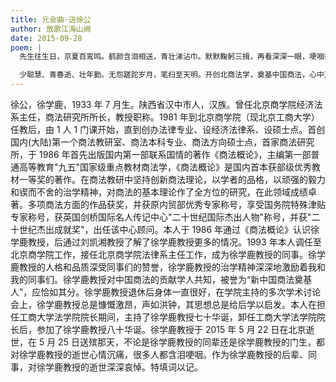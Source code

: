 ```yaml
---
title: 元会曲·送徐公
author: 放歌江海山阙
date: 2015-09-28
poem: |
  先生往生日，京夏百鸾鸣。鹤颜含泪相送，青壮涕沾巾。默默鞠躬三揖，再看深深一眼，哽咽抽泣声。怎奈摔盆响，极乐催西行。

  少聪慧、青春逝、壮年勤。无怨蹉跎岁月，笔扫至天明。开创北商法学，奠基中国商法，心中万丈情。先生从兹去，桃李沁芳馨。
---
```


徐公，徐学鹿，1933 年 7 月生。陕西省汉中市人，汉族。曾任北京商学院经济法系主任，商法研究所所长，教授职称。1981 年到北京商学院（现北京工商大学）任教后，由 1 人 1 门课开始，直到创办法律专业、设经济法律系、设硕士点。首创国内(大陆)第一个商法教研室、商法本科专业、商法方向硕士点，首家商法研究所，于 1986 年首先出版国内第一部联系国情的著作《商法概论》，主编第一部普通高等教育"九五"国家级重点教材商法学，《商法概论》是国内首本获部级优秀教材一等奖的著作。在商法教研中坚持创新商法理论，以学者的品格，以顽强的毅力和锲而不舍的治学精神，对商法的基本理论作了全方位的研究，在此领域成绩卓著。多项商法方面的作品获奖，并获原内贸部优秀专家称号，享受国务院特殊津贴专家称号，获英国剑桥国际名人传记中心"二十世纪国际杰出人物"称号，并获"二十世纪杰出成就奖"，出任该中心顾问。本人于 1986 年通过《商法概论》认识徐学鹿教授，后通过刘凯湘教授了解了徐学鹿教授更多的情况。1993 年本人调任至北京商学院工作，接任北京商学院法律系主任工作，成为徐学鹿教授的同事。徐学鹿教授的人格和品质深受同事们的赞誉，徐学鹿教授的治学精神深深地激励着我和我的同事们。徐学鹿教授对中国商法的贡献学人共知，被誉为“新中国商法奠基人”，应恰如其分。徐学鹿教授退休后身体一直很好，在学院主持的多次学术讨论会上，徐学鹿教授总是慷慨激昂，声如洪钟，其思想总是给后学以启发。本人在担任工商大学法学院院长期间，主持了徐学鹿教授七十华诞，卸任工商大学法学院院长后，参加了徐学鹿教授八十华诞。徐学鹿教授于 2015 年 5 月 22 日在北京逝世，在 5 月 25 日送殡那天，不论是徐学鹿教授的同辈还是徐学鹿教授的门生，都对徐学鹿教授的逝世心情沉痛，很多人都含泪哽咽。作为徐学鹿教授的后辈、同事，对徐学鹿教授的逝世深深哀悼。特填词以记。
